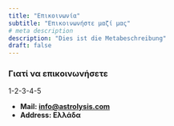 ```yaml
---
title: "Επικοινωνία"
subtitle: "Επικοινωνήστε μαζί μας"
# meta description
description: "Dies ist die Metabeschreibung"
draft: false
---
```



### Γιατί να επικοινωνήσετε
1-2-3-4-5

* **Mail: info@astrolysis.com**
* **Address: Ελλάδα**